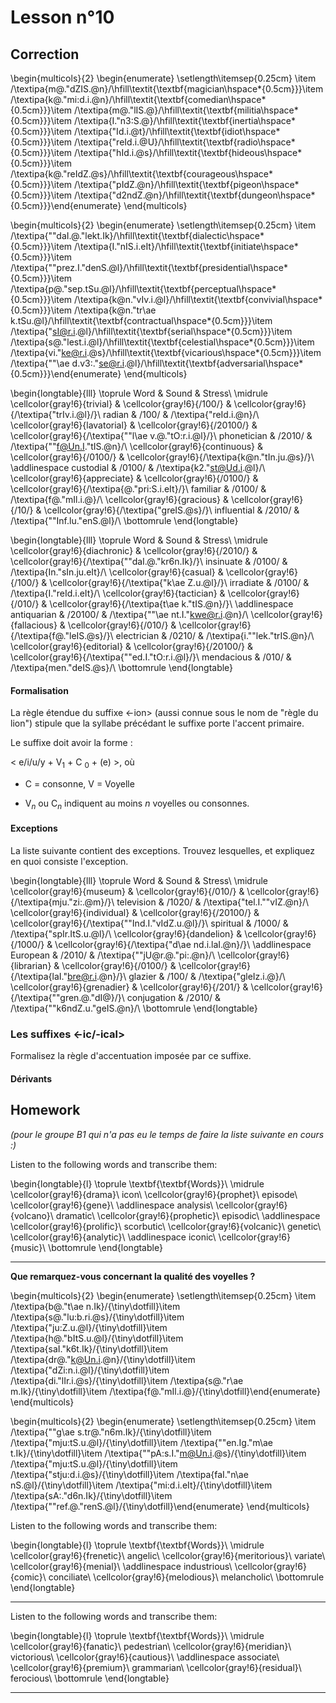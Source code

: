 # Lesson n°10




## Correction

\begin{multicols}{2}
\begin{enumerate}
\setlength\itemsep{0.25cm}
\item /\textipa{m@."dZIS.@n}/\hfill\textit{\textbf{magician\hspace*{0.5cm}}}\item /\textipa{k@."mi:d.i.@n}/\hfill\textit{\textbf{comedian\hspace*{0.5cm}}}\item /\textipa{m@."lIS.@}/\hfill\textit{\textbf{militia\hspace*{0.5cm}}}\item /\textipa{I."n3:S.@}/\hfill\textit{\textbf{inertia\hspace*{0.5cm}}}\item /\textipa{"Id.i.@t}/\hfill\textit{\textbf{idiot\hspace*{0.5cm}}}\item /\textipa{"reId.i.@U}/\hfill\textit{\textbf{radio\hspace*{0.5cm}}}\item /\textipa{"hId.i.@s}/\hfill\textit{\textbf{hideous\hspace*{0.5cm}}}\item /\textipa{k@."reIdZ.@s}/\hfill\textit{\textbf{courageous\hspace*{0.5cm}}}\item /\textipa{"pIdZ.@n}/\hfill\textit{\textbf{pigeon\hspace*{0.5cm}}}\item /\textipa{"d2ndZ.@n}/\hfill\textit{\textbf{dungeon\hspace*{0.5cm}}}\end{enumerate}
\end{multicols}

\begin{multicols}{2}
\begin{enumerate}
\setlength\itemsep{0.25cm}
\item /\textipa{""daI.@."lekt.Ik}/\hfill\textit{\textbf{dialectic\hspace*{0.5cm}}}\item /\textipa{I."nIS.i.eIt}/\hfill\textit{\textbf{initiate\hspace*{0.5cm}}}\item /\textipa{""prez.I."denS.@l}/\hfill\textit{\textbf{presidential\hspace*{0.5cm}}}\item /\textipa{p@."sep.tSu.@l}/\hfill\textit{\textbf{perceptual\hspace*{0.5cm}}}\item /\textipa{k@n."vIv.i.@l}/\hfill\textit{\textbf{convivial\hspace*{0.5cm}}}\item /\textipa{k@n."tr\ae k.tSu.@l}/\hfill\textit{\textbf{contractual\hspace*{0.5cm}}}\item /\textipa{"sI@r.i.@l}/\hfill\textit{\textbf{serial\hspace*{0.5cm}}}\item /\textipa{s@."lest.i.@l}/\hfill\textit{\textbf{celestial\hspace*{0.5cm}}}\item /\textipa{vi."ke@r.i.@s}/\hfill\textit{\textbf{vicarious\hspace*{0.5cm}}}\item /\textipa{""\ae d.v3:."se@r.i.@l}/\hfill\textit{\textbf{adversarial\hspace*{0.5cm}}}\end{enumerate}
\end{multicols}


\begin{longtable}{lll}
\toprule
Word & Sound & Stress\\
\midrule
\cellcolor{gray!6}{trivial} & \cellcolor{gray!6}{/100/} & \cellcolor{gray!6}{/\textipa{"trIv.i.@l}/}\\
radian & /100/ & /\textipa{"reId.i.@n}/\\
\cellcolor{gray!6}{lavatorial} & \cellcolor{gray!6}{/20100/} & \cellcolor{gray!6}{/\textipa{""l\ae v.@."tO:r.i.@l}/}\\
phonetician & /2010/ & /\textipa{""f@Un.I."tIS.@n}/\\
\cellcolor{gray!6}{continuous} & \cellcolor{gray!6}{/0100/} & \cellcolor{gray!6}{/\textipa{k@n."tIn.ju.@s}/}\\
\addlinespace
custodial & /0100/ & /\textipa{k2."st@Ud.i.@l}/\\
\cellcolor{gray!6}{appreciate} & \cellcolor{gray!6}{/0100/} & \cellcolor{gray!6}{/\textipa{@."pri:S.i.eIt}/}\\
familiar & /0100/ & /\textipa{f@."mIl.i.@}/\\
\cellcolor{gray!6}{gracious} & \cellcolor{gray!6}{/10/} & \cellcolor{gray!6}{/\textipa{"greIS.@s}/}\\
influential & /2010/ & /\textipa{""Inf.lu."enS.@l}/\\
\bottomrule
\end{longtable}


\begin{longtable}{lll}
\toprule
Word & Sound & Stress\\
\midrule
\cellcolor{gray!6}{diachronic} & \cellcolor{gray!6}{/2010/} & \cellcolor{gray!6}{/\textipa{""daI.@."kr6n.Ik}/}\\
insinuate & /0100/ & /\textipa{In."sIn.ju.eIt}/\\
\cellcolor{gray!6}{casual} & \cellcolor{gray!6}{/100/} & \cellcolor{gray!6}{/\textipa{"k\ae Z.u.@l}/}\\
irradiate & /0100/ & /\textipa{I."reId.i.eIt}/\\
\cellcolor{gray!6}{tactician} & \cellcolor{gray!6}{/010/} & \cellcolor{gray!6}{/\textipa{t\ae k."tIS.@n}/}\\
\addlinespace
antiquarian & /20100/ & /\textipa{""\ae nt.I."kwe@r.i.@n}/\\
\cellcolor{gray!6}{fallacious} & \cellcolor{gray!6}{/010/} & \cellcolor{gray!6}{/\textipa{f@."leIS.@s}/}\\
electrician & /0210/ & /\textipa{i.""lek."trIS.@n}/\\
\cellcolor{gray!6}{editorial} & \cellcolor{gray!6}{/20100/} & \cellcolor{gray!6}{/\textipa{""ed.I."tO:r.i.@l}/}\\
mendacious & /010/ & /\textipa{men."deIS.@s}/\\
\bottomrule
\end{longtable}



#### Formalisation

La règle étendue du suffixe <-ion> (aussi connue sous le nom de "règle du lion") stipule que la syllabe précédant le suffixe porte l'accent primaire.

Le suffixe doit avoir la forme :

< e/i/u/y + V$_{1}$ + C $_{0}$ + (e) >, où 

* C = consonne, V = Voyelle

* V$_{n}$ ou C$_{n}$ indiquent au moins $n$ voyelles ou consonnes.

#### Exceptions

La liste suivante contient des exceptions. Trouvez lesquelles, et expliquez en quoi consiste l'exception.


\begin{longtable}{lll}
\toprule
Word & Sound & Stress\\
\midrule
\cellcolor{gray!6}{museum} & \cellcolor{gray!6}{/010/} & \cellcolor{gray!6}{/\textipa{mju."zi:.@m}/}\\
television & /1020/ & /\textipa{"tel.I.""vIZ.@n}/\\
\cellcolor{gray!6}{individual} & \cellcolor{gray!6}{/20100/} & \cellcolor{gray!6}{/\textipa{""Ind.I."vIdZ.u.@l}/}\\
spiritual & /1000/ & /\textipa{"spIr.ItS.u.@l}/\\
\cellcolor{gray!6}{dandelion} & \cellcolor{gray!6}{/1000/} & \cellcolor{gray!6}{/\textipa{"d\ae nd.i.laI.@n}/}\\
\addlinespace
European & /2010/ & /\textipa{""jU@r.@."pi:.@n}/\\
\cellcolor{gray!6}{librarian} & \cellcolor{gray!6}{/0100/} & \cellcolor{gray!6}{/\textipa{laI."bre@r.i.@n}/}\\
glazier & /100/ & /\textipa{"gleIz.i.@}/\\
\cellcolor{gray!6}{grenadier} & \cellcolor{gray!6}{/201/} & \cellcolor{gray!6}{/\textipa{""gren.@."dI@}/}\\
conjugation & /2010/ & /\textipa{""k6ndZ.u."geIS.@n}/\\
\bottomrule
\end{longtable}

### Les suffixes <-ic/-ical>

Formalisez la règle d'accentuation imposée par ce suffixe.

#### Dérivants


## Homework

*(pour le groupe B1 qui n'a pas eu le temps de faire la liste suivante en cours :)*

Listen to the following words and transcribe them:



 
\begin{longtable}{l}
\toprule
\textbf{\textbf{Words}}\\
\midrule
\cellcolor{gray!6}{drama}\\
icon\\
\cellcolor{gray!6}{prophet}\\
episode\\
\cellcolor{gray!6}{gene}\\
\addlinespace
analysis\\
\cellcolor{gray!6}{volcano}\\
dramatic\\
\cellcolor{gray!6}{prophetic}\\
episodic\\
\addlinespace
\cellcolor{gray!6}{prolific}\\
scorbutic\\
\cellcolor{gray!6}{volcanic}\\
genetic\\
\cellcolor{gray!6}{analytic}\\
\addlinespace
iconic\\
\cellcolor{gray!6}{music}\\
\bottomrule
\end{longtable} 

---

**Que remarquez-vous concernant la qualité des voyelles ?**

\begin{multicols}{2}
\begin{enumerate}
\setlength\itemsep{0.25cm}
\item /\textipa{b@."t\ae n.Ik}/{\tiny\dotfill}\item /\textipa{s@."lu:b.ri.@s}/{\tiny\dotfill}\item /\textipa{"ju:Z.u.@l}/{\tiny\dotfill}\item /\textipa{h@."bItS.u.@l}/{\tiny\dotfill}\item /\textipa{saI."k6t.Ik}/{\tiny\dotfill}\item /\textipa{dr@."k@Un.i.@n}/{\tiny\dotfill}\item /\textipa{"dZi:n.i.@l}/{\tiny\dotfill}\item /\textipa{di."lIr.i.@s}/{\tiny\dotfill}\item /\textipa{s@."r\ae m.Ik}/{\tiny\dotfill}\item /\textipa{f@."mIl.i.@}/{\tiny\dotfill}\end{enumerate}
\end{multicols}

\begin{multicols}{2}
\begin{enumerate}
\setlength\itemsep{0.25cm}
\item /\textipa{""g\ae s.tr@."n6m.Ik}/{\tiny\dotfill}\item /\textipa{"mju:tS.u.@l}/{\tiny\dotfill}\item /\textipa{""en.Ig."m\ae t.Ik}/{\tiny\dotfill}\item /\textipa{""pA:s.I."m@Un.i.@s}/{\tiny\dotfill}\item /\textipa{"mju:tS.u.@l}/{\tiny\dotfill}\item /\textipa{"stju:d.i.@s}/{\tiny\dotfill}\item /\textipa{faI."n\ae nS.@l}/{\tiny\dotfill}\item /\textipa{"mi:d.i.eIt}/{\tiny\dotfill}\item /\textipa{sA:."d6n.Ik}/{\tiny\dotfill}\item /\textipa{""ref.@."renS.@l}/{\tiny\dotfill}\end{enumerate}
\end{multicols}

Listen to the following words and transcribe them:



 
\begin{longtable}{l}
\toprule
\textbf{\textbf{Words}}\\
\midrule
\cellcolor{gray!6}{frenetic}\\
angelic\\
\cellcolor{gray!6}{meritorious}\\
variate\\
\cellcolor{gray!6}{menial}\\
\addlinespace
industrious\\
\cellcolor{gray!6}{comic}\\
conciliate\\
\cellcolor{gray!6}{melodious}\\
melancholic\\
\bottomrule
\end{longtable} 

---

Listen to the following words and transcribe them:



 
\begin{longtable}{l}
\toprule
\textbf{\textbf{Words}}\\
\midrule
\cellcolor{gray!6}{fanatic}\\
pedestrian\\
\cellcolor{gray!6}{meridian}\\
victorious\\
\cellcolor{gray!6}{cautious}\\
\addlinespace
associate\\
\cellcolor{gray!6}{premium}\\
grammarian\\
\cellcolor{gray!6}{residual}\\
ferocious\\
\bottomrule
\end{longtable} 

---
